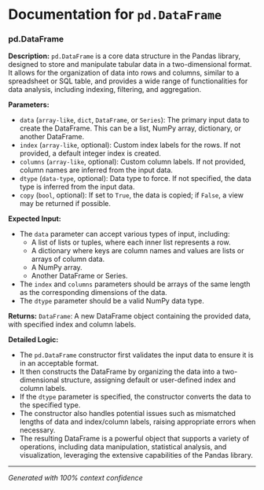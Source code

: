 # Documentation for `pd.DataFrame`

### pd.DataFrame

**Description:**
`pd.DataFrame` is a core data structure in the Pandas library, designed to store and manipulate tabular data in a two-dimensional format. It allows for the organization of data into rows and columns, similar to a spreadsheet or SQL table, and provides a wide range of functionalities for data analysis, including indexing, filtering, and aggregation.

**Parameters:**
- `data` (`array-like`, `dict`, `DataFrame`, or `Series`): The primary input data to create the DataFrame. This can be a list, NumPy array, dictionary, or another DataFrame.
- `index` (`array-like`, optional): Custom index labels for the rows. If not provided, a default integer index is created.
- `columns` (`array-like`, optional): Custom column labels. If not provided, column names are inferred from the input data.
- `dtype` (`data-type`, optional): Data type to force. If not specified, the data type is inferred from the input data.
- `copy` (`bool`, optional): If set to `True`, the data is copied; if `False`, a view may be returned if possible.

**Expected Input:**
- The `data` parameter can accept various types of input, including:
  - A list of lists or tuples, where each inner list represents a row.
  - A dictionary where keys are column names and values are lists or arrays of column data.
  - A NumPy array.
  - Another DataFrame or Series.
- The `index` and `columns` parameters should be arrays of the same length as the corresponding dimensions of the data.
- The `dtype` parameter should be a valid NumPy data type.

**Returns:**
`DataFrame`: A new DataFrame object containing the provided data, with specified index and column labels.

**Detailed Logic:**
- The `pd.DataFrame` constructor first validates the input data to ensure it is in an acceptable format.
- It then constructs the DataFrame by organizing the data into a two-dimensional structure, assigning default or user-defined index and column labels.
- If the `dtype` parameter is specified, the constructor converts the data to the specified type.
- The constructor also handles potential issues such as mismatched lengths of data and index/column labels, raising appropriate errors when necessary.
- The resulting DataFrame is a powerful object that supports a variety of operations, including data manipulation, statistical analysis, and visualization, leveraging the extensive capabilities of the Pandas library.

---
*Generated with 100% context confidence*
